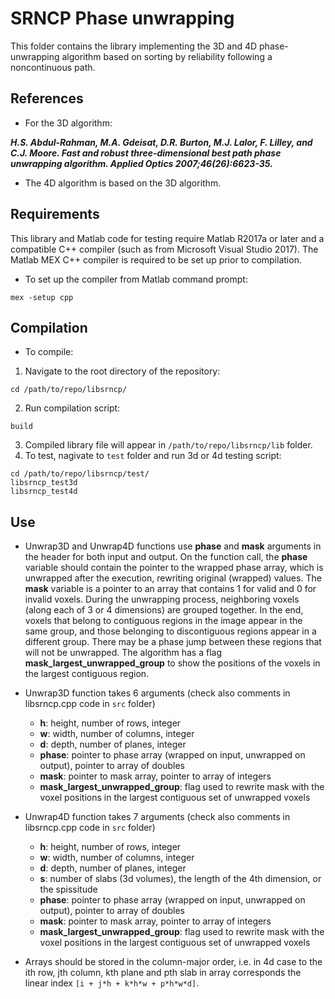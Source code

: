 # SRNCP Phase unwrapping
This folder contains the library implementing the 3D and 4D phase-unwrapping algorithm based on sorting by reliability following a noncontinuous path.

## References
* For the 3D algorithm:

***H.S. Abdul-Rahman, M.A. Gdeisat, D.R. Burton, M.J. Lalor, F. Lilley, and C.J. Moore. Fast and robust three-dimensional best path phase unwrapping algorithm. Applied Optics 2007;46(26):6623-35.***

* The 4D algorithm is based on the 3D algorithm.

## Requirements
This library and Matlab code for testing require Matlab R2017a or later and a compatible C++ compiler (such as from Microsoft Visual Studio 2017). The Matlab MEX C++ compiler is required to be set up prior to compilation.
* To set up the compiler from Matlab command prompt:
```
mex -setup cpp
```

## Compilation

* To compile:
1. Navigate to the root directory of the repository:
```
cd /path/to/repo/libsrncp/
```
2. Run compilation script:
```
build
```
3. Compiled library file will appear in `/path/to/repo/libsrncp/lib` folder.
4. To test, nagivate to `test` folder and run 3d or 4d testing script:
```
cd /path/to/repo/libsrncp/test/
libsrncp_test3d
libsrncp_test4d
```

## Use
* Unwrap3D and Unwrap4D functions use **phase** and **mask** arguments in the header for both input and output. On the function call, the **phase** variable should contain the pointer to the wrapped phase array, which is unwrapped after the execution, rewriting original (wrapped) values. The **mask** variable is a pointer to an array that contains 1 for valid and 0 for invalid voxels. During the unwrapping process, neighboring voxels (along each of 3 or 4 dimensions) are grouped together. In the end, voxels that belong to contiguous regions in the image appear in the same group, and those belonging to discontiguous regions appear in a different group. There may be a phase jump between these regions that will not be unwrapped. The algorithm has a flag **mask_largest_unwrapped_group** to show the positions of the voxels in the largest contiguous region.

* Unwrap3D function takes 6 arguments (check also comments in libsrncp.cpp code in `src` folder)
  - **h**: height, number of rows, integer
  - **w**: width, number of columns, integer
  - **d**: depth, number of planes, integer
  - **phase**: pointer to phase array (wrapped on input, unwrapped on output), pointer to array of doubles
  - **mask**: pointer to mask array, pointer to array of integers
  - **mask_largest_unwrapped_group**: flag used to rewrite mask with the voxel positions in the largest contiguous set of unwrapped voxels

* Unwrap4D function takes 7 arguments (check also comments in libsrncp.cpp code in `src` folder)
  - **h**: height, number of rows, integer
  - **w**: width, number of columns, integer
  - **d**: depth, number of planes, integer
  - **s**: number of slabs (3d volumes), the length of the 4th dimension, or the spissitude
  - **phase**: pointer to phase array (wrapped on input, unwrapped on output), pointer to array of doubles
  - **mask**: pointer to mask array, pointer to array of integers
  - **mask_largest_unwrapped_group**: flag used to rewrite mask with the voxel positions in the largest contiguous set of unwrapped voxels

* Arrays should be stored in the column-major order, i.e. in 4d case to the ith row, jth column, kth plane and pth slab in array corresponds the linear index `[i + j*h + k*h*w + p*h*w*d]`.
